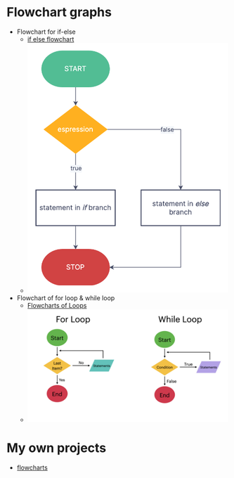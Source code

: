 # Flowchart graphs
- Flowchart for if-else
    - [if else flowchart](https://www.zenflowchart.com/guides/if-else-flowchart)
    - ![if-else](./image/flowchart_If-else.png)
- Flowchart of for loop & while loop
    - [Flowcharts of Loops](https://www.codingem.com/flowchart-loop/)
    - ![loops](./image/flowchart-for-loop.jpeg)

# My own projects
- [flowcharts](https://miro.com/app/board/uXjVLghSrsE=/?share_link_id=878699878928)